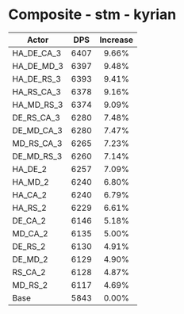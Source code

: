 # Composite - stm - kyrian
| Actor | DPS | Increase |
|---|:---:|:---:|
|HA_DE_CA_3|6407|9.66%|
|HA_DE_MD_3|6397|9.48%|
|HA_DE_RS_3|6393|9.41%|
|HA_RS_CA_3|6378|9.16%|
|HA_MD_RS_3|6374|9.09%|
|DE_RS_CA_3|6280|7.48%|
|DE_MD_CA_3|6280|7.47%|
|MD_RS_CA_3|6265|7.23%|
|DE_MD_RS_3|6260|7.14%|
|HA_DE_2|6257|7.09%|
|HA_MD_2|6240|6.80%|
|HA_CA_2|6240|6.79%|
|HA_RS_2|6229|6.61%|
|DE_CA_2|6146|5.18%|
|MD_CA_2|6135|5.00%|
|DE_RS_2|6130|4.91%|
|DE_MD_2|6129|4.90%|
|RS_CA_2|6128|4.87%|
|MD_RS_2|6117|4.69%|
|Base|5843|0.00%|
